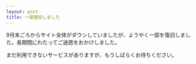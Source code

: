 ```yaml
---
leyout: post
title: 一部復旧しました
---
```

9月末ごろからサイト全体がダウンしていましたが、ようやく一部を復旧しました。長期間にわたってご迷惑をおかけしました。

まだ利用できないサービスがありますが、もうしばらくお待ちください。

